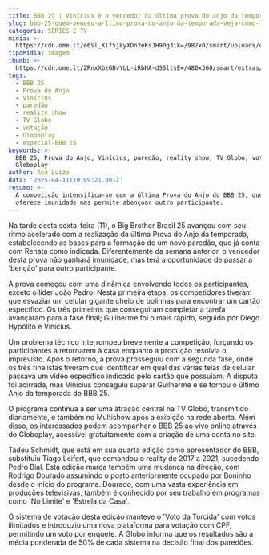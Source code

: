 ```yaml
---
title: BBB 25 | Vinícius é o vencedor da última prova do anjo da temporada
slug: bbb-25-quem-venceu-a-ltima-prova-do-anjo-da-temporada-veja-como-foi-disputa
categoria: SÉRIES E TV
midia: >-
  https://cdn.ome.lt/e6Sl_Klf5j8yXDn2eKsJH90g3ik=/987x0/smart/uploads/conteudo/fotos/prova-do-anjo-bbb.png
tipoMidia: imagem
thumb: >-
  https://cdn.ome.lt/ZRnxXbzGBvYLL-iRbHA-dS5ltsE=/480x360/smart/extras/conteudos/prova-do-anjo-bbb.png
tags:
  - BBB 25
  - Prova do Anjo
  - Vinícius
  - paredão
  - reality show
  - TV Globo
  - votação
  - Globoplay
  - especial-BBB 25
keywords: >-
  BBB 25, Prova do Anjo, Vinícius, paredão, reality show, TV Globo, votação,
  Globoplay
author: Ana Luiza
data: '2025-04-11T19:09:21.801Z'
resumo: >-
  A competição intensifica-se com a última Prova do Anjo do BBB 25, que não
  oferece imunidade mas permite abençoar outro participante.
---
```


Na tarde desta sexta-feira (11), o Big Brother Brasil 25 avançou com seu ritmo acelerado com a realização da última Prova do Anjo da temporada, estabelecendo as bases para a formação de um novo paredão, que já conta com Renata como indicada. Diferentemente da semana anterior, o vencedor desta prova não ganhará imunidade, mas terá a oportunidade de passar a 'benção' para outro participante.

A prova começou com uma dinâmica envolvendo todos os participantes, exceto o líder João Pedro. Nesta primeira etapa, os competidores tiveram que esvaziar um celular gigante cheio de bolinhas para encontrar um cartão específico. Os três primeiros que conseguiram completar a tarefa avançaram para a fase final; Guilherme foi o mais rápido, seguido por Diego Hypólito e Vinícius.

Um problema técnico interrompeu brevemente a competição, forçando os participantes a retornarem à casa enquanto a produção resolvia o imprevisto. Após o retorno, a prova prosseguiu com a segunda fase, onde os três finalistas tiveram que identificar em qual das várias telas de celular passava um vídeo específico indicado pelo cartão que possuíam. A disputa foi acirrada, mas Vinícius conseguiu superar Guilherme e se tornou o último Anjo da temporada do BBB 25.

O programa continua a ser uma atração central na TV Globo, transmitido diariamente, e também no Multishow após a exibição na rede aberta. Além disso, os interessados podem acompanhar o BBB 25 ao vivo online através do Globoplay, acessível gratuitamente com a criação de uma conta no site.

Tadeu Schmidt, que está em sua quarta edição como apresentador do BBB, substituiu Tiago Leifert, que comandou o reality de 2017 a 2021, sucedendo Pedro Bial. Esta edição marca também uma mudança na direção, com Rodrigo Dourado assumindo o posto anteriormente ocupado por Boninho desde o início do programa. Dourado, com uma vasta experiência em produções televisivas, também é conhecido por seu trabalho em programas como 'No Limite' e 'Estrela da Casa'.

O sistema de votação desta edição manteve o 'Voto da Torcida' com votos ilimitados e introduziu uma nova plataforma para votação com CPF, permitindo um voto por enquete. A Globo informa que os resultados são a média ponderada de 50% de cada sistema na decisão final dos paredões.

